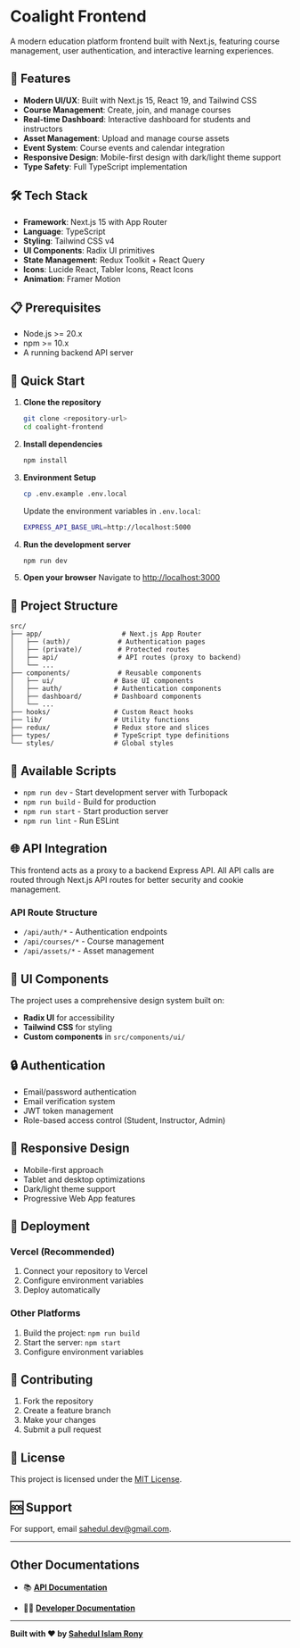 # Coalight Frontend

A modern education platform frontend built with Next.js, featuring course management, user authentication, and interactive learning experiences.

## 🚀 Features

- **Modern UI/UX**: Built with Next.js 15, React 19, and Tailwind CSS
- **Course Management**: Create, join, and manage courses
- **Real-time Dashboard**: Interactive dashboard for students and instructors
- **Asset Management**: Upload and manage course assets
- **Event System**: Course events and calendar integration
- **Responsive Design**: Mobile-first design with dark/light theme support
- **Type Safety**: Full TypeScript implementation

## 🛠️ Tech Stack

- **Framework**: Next.js 15 with App Router
- **Language**: TypeScript
- **Styling**: Tailwind CSS v4
- **UI Components**: Radix UI primitives
- **State Management**: Redux Toolkit + React Query
- **Icons**: Lucide React, Tabler Icons, React Icons
- **Animation**: Framer Motion

## 📋 Prerequisites

- Node.js >= 20.x
- npm >= 10.x
- A running backend API server

## 🚀 Quick Start

1. **Clone the repository**

   ```bash
   git clone <repository-url>
   cd coalight-frontend
   ```

2. **Install dependencies**

   ```bash
   npm install
   ```

3. **Environment Setup**

   ```bash
   cp .env.example .env.local
   ```

   Update the environment variables in `.env.local`:

   ```bash
   EXPRESS_API_BASE_URL=http://localhost:5000
   ```

4. **Run the development server**

   ```bash
   npm run dev
   ```

5. **Open your browser**
   Navigate to [http://localhost:3000](http://localhost:3000)

## 📁 Project Structure

```
src/
├── app/                    # Next.js App Router
│   ├── (auth)/            # Authentication pages
│   ├── (private)/         # Protected routes
│   ├── api/               # API routes (proxy to backend)
│   └── ...
├── components/            # Reusable components
│   ├── ui/               # Base UI components
│   ├── auth/             # Authentication components
│   ├── dashboard/        # Dashboard components
│   └── ...
├── hooks/                # Custom React hooks
├── lib/                  # Utility functions
├── redux/                # Redux store and slices
├── types/                # TypeScript type definitions
└── styles/               # Global styles
```

## 🔧 Available Scripts

- `npm run dev` - Start development server with Turbopack
- `npm run build` - Build for production
- `npm run start` - Start production server
- `npm run lint` - Run ESLint

## 🌐 API Integration

This frontend acts as a proxy to a backend Express API. All API calls are routed through Next.js API routes for better security and cookie management.

### API Route Structure

- `/api/auth/*` - Authentication endpoints
- `/api/courses/*` - Course management
- `/api/assets/*` - Asset management

## 🎨 UI Components

The project uses a comprehensive design system built on:

- **Radix UI** for accessibility
- **Tailwind CSS** for styling
- **Custom components** in `src/components/ui/`

## 🔒 Authentication

- Email/password authentication
- Email verification system
- JWT token management
- Role-based access control (Student, Instructor, Admin)

## 📱 Responsive Design

- Mobile-first approach
- Tablet and desktop optimizations
- Dark/light theme support
- Progressive Web App features

## 🚀 Deployment

### Vercel (Recommended)

1. Connect your repository to Vercel
2. Configure environment variables
3. Deploy automatically

### Other Platforms

1. Build the project: `npm run build`
2. Start the server: `npm start`
3. Configure environment variables

## 🤝 Contributing

1. Fork the repository
2. Create a feature branch
3. Make your changes
4. Submit a pull request

## 📄 License

This project is licensed under the [MIT License](./LICENSE).

## 🆘 Support

For support, email sahedul.dev@gmail.com.

---

## Other Documentations

- 📚 [**API Documentation**](./API.md)

- 👨‍💻 [**Developer Documentation**](./DEVELOPER.md)

---

**Built with ❤️ by [Sahedul Islam Rony](https://linkedin.com/in/sahedulislamrony)**
